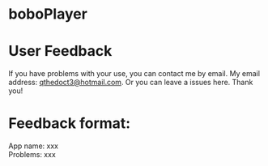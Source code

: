 # boboPlayer

# User Feedback
If you have problems with your use, you can contact me by email. My email address: qthedoct3@hotmail.com. Or you can leave a issues here. Thank you!

# Feedback format:
 App name: xxx  
 Problems: xxx
